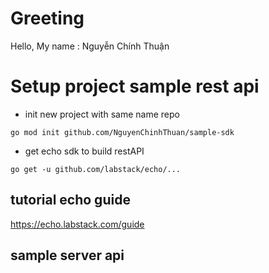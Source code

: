# Greeting

Hello,
My name : Nguyễn Chính Thuận

# Setup project sample rest api

- init new project with same name repo

```
go mod init github.com/NguyenChinhThuan/sample-sdk
```

- get echo sdk to build restAPI

```
go get -u github.com/labstack/echo/...
```

## tutorial echo guide

https://echo.labstack.com/guide

## sample server api
